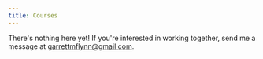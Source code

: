 ```yaml
---
title: Courses
---
```


There's nothing here yet! If you're interested in working together, send me a message at [garrettmflynn@gmail.com](mailto:garrettmflynn@gmail.com).
